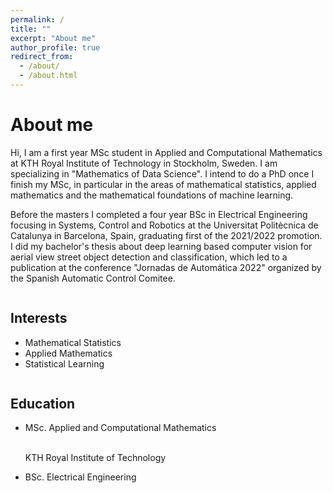 ```yaml
---
permalink: /
title: ""
excerpt: "About me"
author_profile: true
redirect_from: 
  - /about/
  - /about.html
---
```

About me
======
<p class="text-justify">

Hi, I am a first year MSc student in Applied and Computational Mathematics at KTH Royal Institute of Technology in Stockholm, Sweden. I am specializing in "Mathematics of Data Science". I intend to do a PhD once I finish my MSc, in particular in the areas of mathematical statistics, applied mathematics and the mathematical foundations of machine learning.  <P></p>
<p class="text-justify">
Before the masters I completed a four year BSc in Electrical Engineering focusing in Systems, Control and Robotics at the Universitat Politècnica de Catalunya in Barcelona, Spain, graduating first of the 2021/2022 promotion. I did my bachelor's thesis about deep learning based computer vision for aerial view street object detection and classification, which led to a publication at the conference "Jornadas de Automática 2022" organized by the Spanish Automatic Control Comitee.
</p>



<div class="column"> <h2>Interests</h2>
<ul>
  <li>Mathematical Statistics</li>
  <li>Applied Mathematics</li>
  <li>Statistical Learning</li>
</ul>


</div>

<div class="column"><h2>Education</h2>
<ul>
  <li>MSc. Applied and Computational Mathematics<br/><br/><p><span class="small">KTH Royal Institute of Technology</span></p></li>
  <li>BSc. Electrical Engineering</li>
</ul>

</div>
